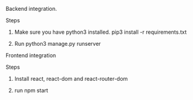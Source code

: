 Backend integration.

Steps

1. Make sure you have python3 installed.
    pip3 install -r requirements.txt 

2. Run python3 manage.py runserver

Frontend integration

Steps 

1. Install react, react-dom and react-router-dom

2. run npm start 
